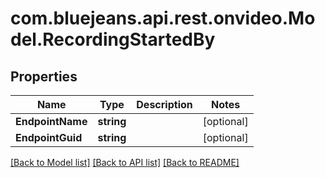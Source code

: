# com.bluejeans.api.rest.onvideo.Model.RecordingStartedBy
## Properties

Name | Type | Description | Notes
------------ | ------------- | ------------- | -------------
**EndpointName** | **string** |  | [optional] 
**EndpointGuid** | **string** |  | [optional] 

[[Back to Model list]](../README.md#documentation-for-models) [[Back to API list]](../README.md#documentation-for-api-endpoints) [[Back to README]](../README.md)

